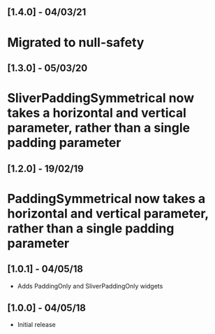 ## [1.4.0] - 04/03/21

# Migrated to null-safety

## [1.3.0] - 05/03/20

# SliverPaddingSymmetrical now takes a horizontal and vertical parameter, rather than a single padding parameter

## [1.2.0] - 19/02/19

# PaddingSymmetrical now takes a horizontal and vertical parameter, rather than a single padding parameter

## [1.0.1] - 04/05/18

* Adds PaddingOnly and SliverPaddingOnly widgets

## [1.0.0] - 04/05/18

* Initial release
